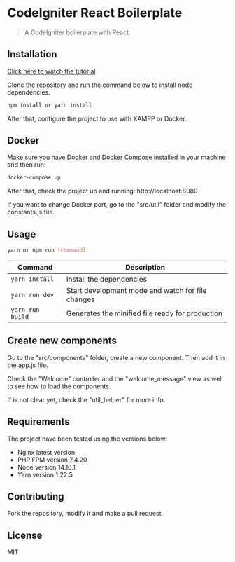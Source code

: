 # CodeIgniter React Boilerplate

> A CodeIgniter boilerplate with React.

## Installation

[Click here to watch the tutorial](https://www.youtube.com/watch?v=7IjwzSfqtA4)

Clone the repository and run the command below to install node dependencies.

```sh
npm install or yarn install
```

After that, configure the project to use with XAMPP or Docker.

## Docker

Make sure you have Docker and Docker Compose installed in your machine and then run:

```sh
docker-compose up
```

After that, check the project up and running: http://localhost:8080

If you want to change Docker port, go to the "src/util" folder and modify the constants.js file.

## Usage

```sh
yarn or npm run [command]
```

| Command          | Description                                       |
| ---------------- | ------------------------------------------------- |
| `yarn install`   | Install the dependencies                          |
| `yarn run dev`   | Start development mode and watch for file changes |
| `yarn run build` | Generates the minified file ready for production  |

## Create new components

Go to the "src/components" folder, create a new component. Then add it in the app.js file.

Check the "Welcome" controller and the "welcome_message" view as well to see how to load the components.

If is not clear yet, check the "util_helper" for more info.

## Requirements

The project have been tested using the versions below:

- Nginx latest version
- PHP FPM version 7.4.20
- Node version 14.16.1
- Yarn version 1.22.5

## Contributing

Fork the repository, modify it and make a pull request.

## License

MIT
